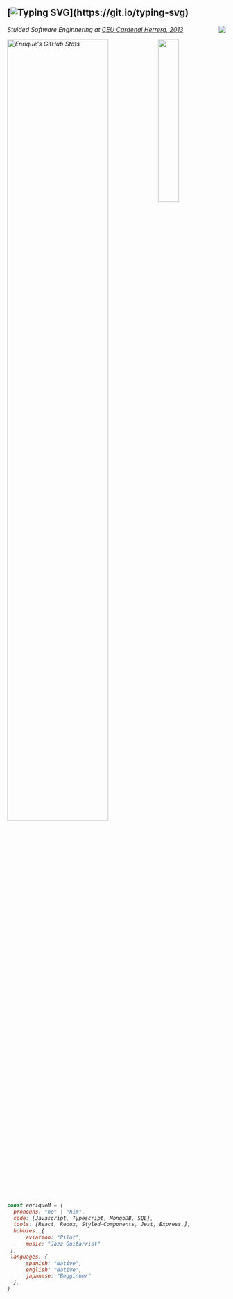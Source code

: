 [![Typing SVG](https://readme-typing-svg.herokuapp.com?font=Fira+Code&pause=1000&random=false&width=435&lines=Salutations!;I'm+Enrique!;Saludos!;Soy+Enrique!)](https://git.io/typing-svg)
---
<a href="https://www.linkedin.com/in/enriquejmartinez/"><img align="right" src="https://img.shields.io/badge/-enriquejmartinez-blue?style=flat-square&logo=Linkedin&logoColor=white&link=https://www.linkedin.com/in/enriquejmartinez/"></a>
<p><em>Stuided Software Enginnering at <a href="[http://www.unb.br](https://www.uchceu.es/)">CEU Cardenal Herrera, 2013</a></p>
  
<img align='right' src="https://i.pinimg.com/originals/1a/bb/e9/1abbe9b61eac9e87c845c4f2e1ea1356.gif" width=31%>

<div align="left">
    <img src="https://github-profile-summary-cards.vercel.app/api/cards/profile-details?username=EnriqueMartinezAsensi&theme=transparent" alt="Enrique's GitHub Stats" width=68%/>
</div><br>

```javascript
const enriqueM = {
  pronouns: "he" | "him",
  code: [Javascript, Typescript, MongoDB, SQL],
  tools: [React, Redux, Styled-Components, Jest, Express,],
  hobbies: {
      aviation: "Pilot",
      music: "Jazz Guitarrist"
 },
 languages: {
      spanish: "Native",
      english: "Native",
      japanese: "Begginner"
  },
}
```
